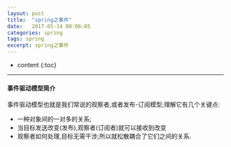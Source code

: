 ```yaml
---
layout: post
title:  "spring之事件"
date:   2017-05-14 00:06:05
categories: spring
tags: spring
excerpt: spring之事件
---
```



* content
{:toc}

---

#### 事件驱动模型简介

事件驱动模型也就是我们常说的观察者,或者发布-订阅模型;理解它有几个关键点:

- 一种对象间的一对多的关系;
- 当目标发送改变(发布),观察者(订阅者)就可以接收到改变
- 观察者如何处理,目标无需干涉;所以就松散耦合了它们之间的关系.
